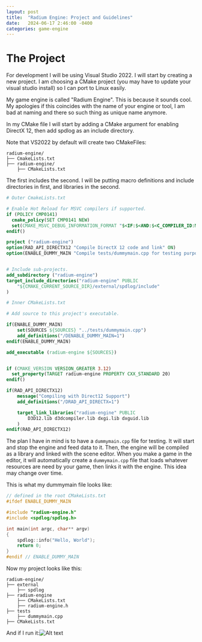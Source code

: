 ```yaml
---
layout: post
title:  "Radium Engine: Project and Guidelines"
date:   2024-06-17 2:46:00 -0400
categories: game-engine
---
```

# The Project
For development I will be using Visual Studio 2022. I will start by creating a new project. I am choosing a CMake project (you may have to update your visual studio install) so I can port to Linux easily.

My game engine is called "Radium Engine". This is because it sounds cool. My apologies if this coincides with the name of your engine or tool, I am bad at naming and there so such thing as unique name anymore.

In my CMake file I will start by adding a CMake argument for enabling DirectX 12, then add spdlog as an include directory.

Note that VS2022 by default will create two CMakeFiles:
```
radium-engine/
├── CmakeLists.txt  
├── radium-engine/
    ├── CMakeLists.txt
```

The first includes the second. I will be putting macro definitions and include directories in first, and libraries in the second.

```cmake
# Outer CmakeLists.txt

# Enable Hot Reload for MSVC compilers if supported.
if (POLICY CMP0141)
  cmake_policy(SET CMP0141 NEW)
  set(CMAKE_MSVC_DEBUG_INFORMATION_FORMAT "$<IF:$<AND:$<C_COMPILER_ID:MSVC>,$<CXX_COMPILER_ID:MSVC>>,$<$<CONFIG:Debug,RelWithDebInfo>:EditAndContinue>,$<$<CONFIG:Debug,RelWithDebInfo>:ProgramDatabase>>")
endif()

project ("radium-engine")
option(RAD_API_DIRECTX12 "Compile DirectX 12 code and link" ON)
option(ENABLE_DUMMY_MAIN "Compile tests/dummymain.cpp for testing purposes" ON)


# Include sub-projects.
add_subdirectory ("radium-engine")
target_include_directories("radium-engine" PUBLIC
	"${CMAKE_CURRENT_SOURCE_DIR}/external/spdlog/include"
)

```
```cmake
# Inner CMakeLists.txt

# Add source to this project's executable.

if(ENABLE_DUMMY_MAIN)
	set(SOURCES ${SOURCES} "../tests/dummymain.cpp")
	add_definitions("/DENABLE_DUMMY_MAIN=1")
endif(ENABLE_DUMMY_MAIN)

add_executable (radium-engine ${SOURCES})


if (CMAKE_VERSION VERSION_GREATER 3.12)
  set_property(TARGET radium-engine PROPERTY CXX_STANDARD 20)
endif()

if(RAD_API_DIRECTX12)
	message("Compiling with Direct12 Support")
	add_definitions("/DRAD_API_DIRECTX=1")

	target_link_libraries("radium-engine" PUBLIC
		D3D12.lib d3dcompiler.lib dxgi.lib dxguid.lib
	)
endif(RAD_API_DIRECTX12)


```

The plan I have in mind is to have a ```dummymain.cpp``` file for testing. It will start and stop the engine and feed data to it. 
Then, the engine will be compiled as a library and linked with the scene editor. When you make a game in the editor, it will automatically create a ```dummymain.cpp``` file that loads whatever resources are need by your game, then links it with the engine. 
This idea may change over time.

This is what my dummymain file looks like:
```cpp
// defined in the root CMakeLists.txt
#ifdef ENABLE_DUMMY_MAIN

#include "radium-engine.h"
#include <spdlog/spdlog.h>

int main(int argc, char** argv)
{
    spdlog::info("Hello, World");
    return 0;
}
#endif // ENABLE_DUMMY_MAIN

```

Now my project looks like this:
```
radium-engine/
├── external
    ├── spdlog
├── radium-engine
    ├── CMakeLists.txt
    ├── radium-engine.h
├── tests
    ├── dummymain.cpp
├── CMakeLists.txt
```

And if I run it:![Alt text](/blog/assets/ge-hw-test.png)
